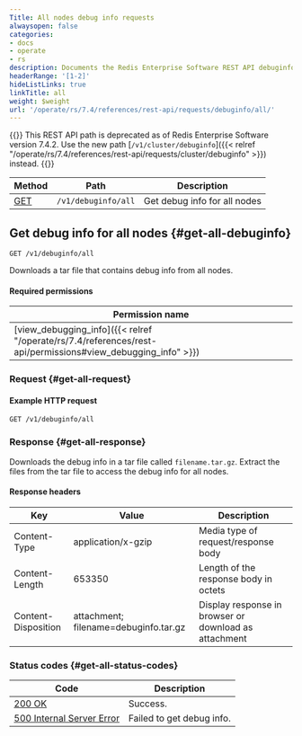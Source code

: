 ```yaml
---
Title: All nodes debug info requests
alwaysopen: false
categories:
- docs
- operate
- rs
description: Documents the Redis Enterprise Software REST API debuginfo/all requests.
headerRange: '[1-2]'
hideListLinks: true
linkTitle: all
weight: $weight
url: '/operate/rs/7.4/references/rest-api/requests/debuginfo/all/'
---
```


{{<banner-article>}}
This REST API path is deprecated as of Redis Enterprise Software version 7.4.2. Use the new path [`/v1/cluster/debuginfo`]({{< relref "/operate/rs/7.4/references/rest-api/requests/cluster/debuginfo" >}}) instead.
{{</banner-article>}}

| Method | Path | Description |
|--------|------|-------------|
| [GET](#get-all-debuginfo) | `/v1/debuginfo/all` | Get debug info for all nodes |

## Get debug info for all nodes {#get-all-debuginfo}

	GET /v1/debuginfo/all

Downloads a tar file that contains debug info from all nodes.

#### Required permissions

| Permission name |
|-----------------|
| [view_debugging_info]({{< relref "/operate/rs/7.4/references/rest-api/permissions#view_debugging_info" >}}) |

### Request {#get-all-request} 

#### Example HTTP request

	GET /v1/debuginfo/all 

### Response {#get-all-response} 

Downloads the debug info in a tar file called `filename.tar.gz`. Extract the files from the tar file to access the debug info for all nodes.

#### Response headers

| Key | Value | Description |
|-----|-------|-------------|
| Content-Type | application/x-gzip | Media type of request/response body |
| Content-Length | 653350 | Length of the response body in octets |
| Content-Disposition | attachment; filename=debuginfo.tar.gz | Display response in browser or download as attachment |

### Status codes {#get-all-status-codes} 

| Code | Description |
|------|-------------|
| [200 OK](http://www.w3.org/Protocols/rfc2616/rfc2616-sec10.html#sec10.2.1) | Success. |
| [500 Internal Server Error](http://www.w3.org/Protocols/rfc2616/rfc2616-sec10.html#sec10.5.1) | Failed to get debug info. |
